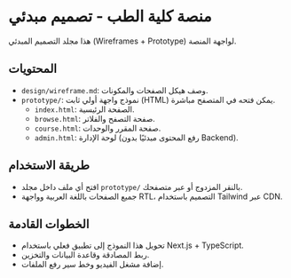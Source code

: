 # منصة كلية الطب - تصميم مبدئي

هذا مجلد التصميم المبدئي (Wireframes + Prototype) لواجهة المنصة.

## المحتويات
- `design/wireframe.md`: وصف هيكل الصفحات والمكونات.
- `prototype/`: نموذج واجهة أولي ثابت (HTML) يمكن فتحه في المتصفح مباشرة.
  - `index.html`: الصفحة الرئيسية.
  - `browse.html`: صفحة التصفح والفلاتر.
  - `course.html`: صفحة المقرر والوحدات.
  - `admin.html`: لوحة الإدارة (رفع المحتوى مبدئيًا بدون Backend).

## طريقة الاستخدام
- افتح أي ملف داخل مجلد `prototype/` بالنقر المزدوج أو عبر متصفحك.
- جميع الصفحات باللغة العربية وواجهة RTL، التصميم باستخدام Tailwind عبر CDN.

## الخطوات القادمة
- تحويل هذا النموذج إلى تطبيق فعلي باستخدام Next.js + TypeScript.
- ربط المصادقة وقاعدة البيانات والتخزين.
- إضافة مشغل الفيديو وخط سير رفع الملفات.
